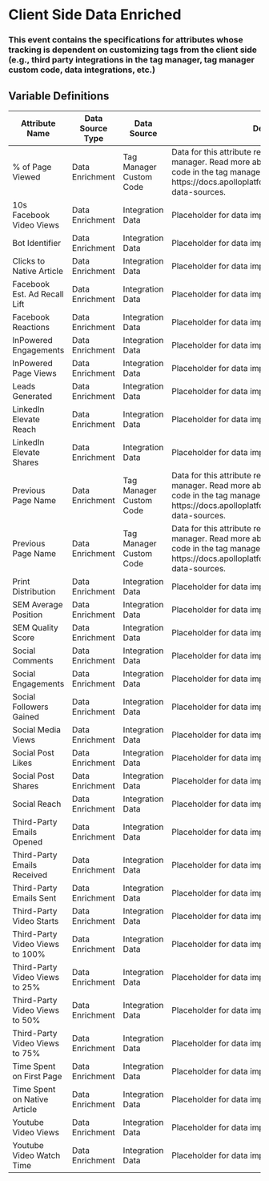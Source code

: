 # Client Side Data Enriched

### This event contains the specifications for attributes whose tracking is dependent on customizing tags from the client side (e.g., third party integrations in the tag manager, tag manager custom code, data integrations, etc.)

## Variable Definitions

| Attribute Name|Data Source Type|Data Source|Description|
| --- | --- | --- | --- |
|% of Page Viewed|Data Enrichment|Tag Manager Custom Code|Data for this attribute requires custom code in the tag manager. Read more about how to implement custom code in the tag manager here: https:\/\/docs.apolloplatform.com\/en\/articles\/5481690-data-sources.|
|10s Facebook Video Views|Data Enrichment|Integration Data|Placeholder for data imported from an external source.|
|Bot Identifier|Data Enrichment|Integration Data|Placeholder for data imported from an external source.|
|Clicks to Native Article|Data Enrichment|Integration Data|Placeholder for data imported from an external source.|
|Facebook Est. Ad Recall Lift|Data Enrichment|Integration Data|Placeholder for data imported from an external source.|
|Facebook Reactions|Data Enrichment|Integration Data|Placeholder for data imported from an external source.|
|InPowered Engagements|Data Enrichment|Integration Data|Placeholder for data imported from an external source.|
|InPowered Page Views|Data Enrichment|Integration Data|Placeholder for data imported from an external source.|
|Leads Generated|Data Enrichment|Integration Data|Placeholder for data imported from an external source.|
|LinkedIn Elevate Reach|Data Enrichment|Integration Data|Placeholder for data imported from an external source.|
|LinkedIn Elevate Shares|Data Enrichment|Integration Data|Placeholder for data imported from an external source.|
|Previous Page Name|Data Enrichment|Tag Manager Custom Code|Data for this attribute requires custom code in the tag manager. Read more about how to implement custom code in the tag manager here: https:\/\/docs.apolloplatform.com\/en\/articles\/5481690-data-sources.|
|Previous Page Name|Data Enrichment|Tag Manager Custom Code|Data for this attribute requires custom code in the tag manager. Read more about how to implement custom code in the tag manager here: https:\/\/docs.apolloplatform.com\/en\/articles\/5481690-data-sources.|
|Print Distribution|Data Enrichment|Integration Data|Placeholder for data imported from an external source.|
|SEM Average Position|Data Enrichment|Integration Data|Placeholder for data imported from an external source.|
|SEM Quality Score|Data Enrichment|Integration Data|Placeholder for data imported from an external source.|
|Social Comments|Data Enrichment|Integration Data|Placeholder for data imported from an external source.|
|Social Engagements|Data Enrichment|Integration Data|Placeholder for data imported from an external source.|
|Social Followers Gained|Data Enrichment|Integration Data|Placeholder for data imported from an external source.|
|Social Media Views|Data Enrichment|Integration Data|Placeholder for data imported from an external source.|
|Social Post Likes|Data Enrichment|Integration Data|Placeholder for data imported from an external source.|
|Social Post Shares|Data Enrichment|Integration Data|Placeholder for data imported from an external source.|
|Social Reach|Data Enrichment|Integration Data|Placeholder for data imported from an external source.|
|Third-Party Emails Opened|Data Enrichment|Integration Data|Placeholder for data imported from an external source.|
|Third-Party Emails Received|Data Enrichment|Integration Data|Placeholder for data imported from an external source.|
|Third-Party Emails Sent|Data Enrichment|Integration Data|Placeholder for data imported from an external source.|
|Third-Party Video Starts|Data Enrichment|Integration Data|Placeholder for data imported from an external source.|
|Third-Party Video Views to 100%|Data Enrichment|Integration Data|Placeholder for data imported from an external source.|
|Third-Party Video Views to 25%|Data Enrichment|Integration Data|Placeholder for data imported from an external source.|
|Third-Party Video Views to 50%|Data Enrichment|Integration Data|Placeholder for data imported from an external source.|
|Third-Party Video Views to 75%|Data Enrichment|Integration Data|Placeholder for data imported from an external source.|
|Time Spent on First Page|Data Enrichment|Integration Data|Placeholder for data imported from an external source.|
|Time Spent on Native Article|Data Enrichment|Integration Data|Placeholder for data imported from an external source.|
|Youtube Video Views|Data Enrichment|Integration Data|Placeholder for data imported from an external source.|
|Youtube Video Watch Time|Data Enrichment|Integration Data|Placeholder for data imported from an external source.|



